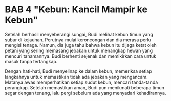 # BAB 4 "Kebun: Kancil Mampir ke Kebun"

Setelah berhasil menyeberangi sungai, Budi melihat kebun timun yang subur di kejauhan. Perutnya mulai keroncongan dan dia merasa perlu mengisi tenaga. Namun, dia juga tahu bahwa kebun itu dijaga ketat oleh petani yang sering memasang jebakan untuk menangkap hewan yang mencuri tanamannya. Budi berhenti sejenak dan memikirkan cara untuk masuk tanpa tertangkap.

Dengan hati-hati, Budi menyelinap ke dalam kebun, memeriksa setiap langkahnya untuk memastikan tidak ada jebakan yang mengancam. Matanya awas memperhatikan setiap sudut kebun, mencari tanda-tanda perangkap. Setelah memastikan aman, Budi pun menikmati beberapa timun segar dengan tenang, lalu pergi sebelum ada yang menyadari kehadirannya.
